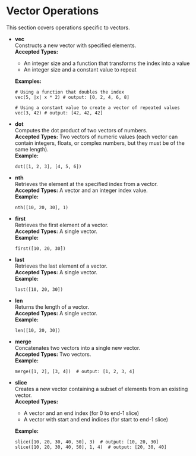# Vector Operations

This section covers operations specific to vectors.

- **vec**  
  Constructs a new vector with specified elements.  
  **Accepted Types:** 
  - An integer size and a function that transforms the index into a value
  - An integer size and a constant value to repeat
  
  **Examples:** 
  ```bm
  # Using a function that doubles the index
  vec(5, |x| x * 2) # output: [0, 2, 4, 6, 8]
  
  # Using a constant value to create a vector of repeated values
  vec(3, 42) # output: [42, 42, 42]
  ```

- **dot**  
  Computes the dot product of two vectors of numbers.  
  **Accepted Types:** Two vectors of numeric values (each vector can contain integers, floats, or complex numbers, but they must be of the same length).  
  **Example:** 
  ```bm
  dot([1, 2, 3], [4, 5, 6])
  ```

- **nth**  
  Retrieves the element at the specified index from a vector.  
  **Accepted Types:** A vector and an integer index value.  
  **Example:** 
  ```bm
  nth([10, 20, 30], 1)
  ```

- **first**  
  Retrieves the first element of a vector.  
  **Accepted Types:** A single vector.  
  **Example:** 
  ```bm
  first([10, 20, 30])
  ```

- **last**  
  Retrieves the last element of a vector.  
  **Accepted Types:** A single vector.  
  **Example:** 
  ```bm
  last([10, 20, 30])
  ```

- **len**  
  Returns the length of a vector.  
  **Accepted Types:** A single vector.  
  **Example:** 
  ```bm
  len([10, 20, 30])
  ```

- **merge**  
  Concatenates two vectors into a single new vector.  
  **Accepted Types:** Two vectors.  
  **Example:** 
  ```bm
  merge([1, 2], [3, 4])  # output: [1, 2, 3, 4]
  ```

- **slice**  
  Creates a new vector containing a subset of elements from an existing vector.  
  **Accepted Types:** 
  - A vector and an end index (for 0 to end-1 slice)
  - A vector with start and end indices (for start to end-1 slice)
  
  **Example:** 
  ```bm
  slice([10, 20, 30, 40, 50], 3)  # output: [10, 20, 30]
  slice([10, 20, 30, 40, 50], 1, 4)  # output: [20, 30, 40]
  ```
